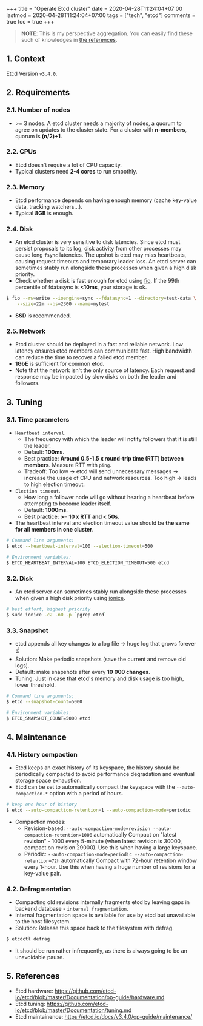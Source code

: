 +++
title = "Operate Etcd cluster"
date = 2020-04-28T11:24:04+07:00
lastmod = 2020-04-28T11:24:04+07:00
tags = ["tech", "etcd"]
comments = true
toc = true
+++

> **NOTE**: This is my perspective aggregation. You can easily find these such of knowledges in [the references](#5-references).

## 1. Context

Etcd Version `v3.4.0`.

## 2. Requirements

### 2.1. Number of nodes

* \>= 3 nodes. A etcd cluster needs a majority of nodes, a quorum to agree on updates to the cluster state. For a cluster with **n-members**, quorum is **(n/2)+1**.

### 2.2. CPUs

* Etcd doesn't require a lot of CPU capacity.
* Typical clusters need **2-4 cores** to run smoothly.

### 2.3. Memory

* Etcd performance depends on having enough memory (cache key-value data, tracking watchers...).
* Typical **8GB** is enough.

### 2.4. Disk

* An etcd cluster is very sensitive to disk latencies. Since etcd must persist proposals to its log, disk activity from other processes may cause long `fsync` latencies. The upshot is etcd may miss heartbeats, causing request timeouts and temporary leader loss. An etcd server can sometimes stably run alongside these processes when given a high disk priority.
* Check whether a disk is fast enough for etcd using [fio](https://github.com/axboe/fio). If the 99th percentile of fdatasync is **<10ms**, your storage is ok.

```bash
$ fio --rw=write --ioengine=sync --fdatasync=1 --directory=test-data \
    --size=22m --bs=2300 --name=mytest
```
* **SSD** is recommended.

### 2.5. Network

* Etcd cluster should be deployed in a fast and reliable network. Low latency ensures etcd members can communicate fast. High bandwidth can reduce the time to recover a failed etcd member.
* **1GbE** is sufficient for common etcd.
* Note that the network isn't the only source of latency. Each request and response may be impacted by slow disks on both the leader and followers.

## 3. Tuning

### 3.1. Time parameters

* `Heartbeat interval`.
  * The frequency with which the leader will notify followers that it is still the leader.
  * Default: **100ms**.
  * Best practice: **Around 0.5-1.5 x round-trip time (RTT) between members**. Measure RTT with `ping`.
  * Tradeoff: Too low -> etcd will send unnecessary messages -> increase the usage of CPU and network resources. Too high -> leads to high election timeout.
* `Election timeout`.
  * How long a follower node will go without hearing a heartbeat before attempting to become leader itself.
  * Default: **1000ms**.
  * Best practice: **>= 10 x RTT and < 50s**.
* The heartbeat interval and election timeout value should be **the same for all members in one cluster**.
  
```bash
# Command line arguments:
$ etcd --heartbeat-interval=100 --election-timeout=500

# Environment variables:
$ ETCD_HEARTBEAT_INTERVAL=100 ETCD_ELECTION_TIMEOUT=500 etcd
```

### 3.2. Disk

* An etcd server can sometimes stably run alongside these processes when given a high disk priority using [ionice](https://linux.die.net/man/1/ionice).

```bash
# best effort, highest priority
$ sudo ionice -c2 -n0 -p `pgrep etcd`
```

### 3.3. Snapshot

* etcd appends all key changes to a log file -> huge log that grows forever :point_up:
* Solution: Make periodic snapshots (save the current and remove old logs).
* Default: make snapshots after every **10 000 changes**.
* Tuning: Just in case that etcd's memory and disk usage is too high, lower threshold.
  
```bash
# Command line arguments:
$ etcd --snapshot-count=5000

# Environment variables:
$ ETCD_SNAPSHOT_COUNT=5000 etcd
```

## 4. Maintenance

### 4.1. History compaction

* Etcd keeps an exact history of its keyspace, the history should be periodically compacted to avoid performance degradation and eventual storage space exhaustion.
* Etcd can be set to automatically compact the keyspace with the `--auto-compaction-*` option with a period of hours.

```bash
# keep one hour of history
$ etcd --auto-compaction-retention=1 --auto-compaction-mode=periodic
```

* Compaction modes:
  * Revision-based: `--auto-compaction-mode=revision --auto-compaction-retention=1000` automatically Compact on "latest revision" - 1000 every 5-minute (when latest revision is 30000, compact on revision 29000). Use this when having a large keyspace.
  * Periodic: `--auto-compaction-mode=periodic --auto-compaction-retention=72h` automatically Compact with 72-hour retention window every 1-hour. Use this when having a huge number of revisions for a key-value pair.

### 4.2. Defragmentation

* Compacting old revisions internally fragments etcd by leaving gaps in backend database - `internal fragmentation`.
* Internal fragmentation space is available for use by etcd but unavailable to the host filesystem.
* Solution: Release this space back to the filesystem with defrag.

```bash
$ etcdctl defrag
```

* It should be run rather infrequently, as there is always going to be an unavoidable pause.

## 5. References

* Etcd hardware: https://github.com/etcd-io/etcd/blob/master/Documentation/op-guide/hardware.md
* Etcd tuning: https://github.com/etcd-io/etcd/blob/master/Documentation/tuning.md
* Etcd maintainence: https://etcd.io/docs/v3.4.0/op-guide/maintenance/
